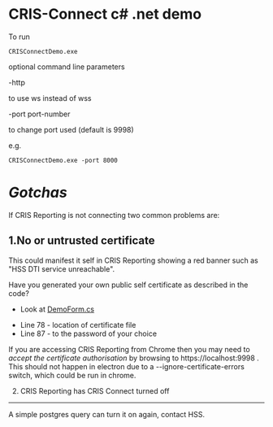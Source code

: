 # CRIS-Connect c# .net demo

To run

```
CRISConnectDemo.exe
```
optional command line parameters

-http

to use ws instead of wss

-port port-number
  
to change port used (default is 9998)

e.g.
```
CRISConnectDemo.exe -port 8000
```
*Gotchas*
=========
If CRIS Reporting is not connecting two common problems are:

1.No or untrusted certificate
-----------------------------
This could manifest it self in CRIS Reporting showing a red banner such as "HSS DTI service unreachable".

Have you generated your own public self certificate as described in the code?

- Look at [DemoForm.cs](https://github.com/hss-dev/CRIS-Connect/blob/master/c%23/PACSRISIntegrationDemo/PACSRISIntegrationDemo/DemoForm.cs)
* Line 78 - location of certificate file
* Line 87 - to the password of your choice

If you are accessing CRIS Reporting from Chrome then you may need to *accept the certificate authorisation* by browsing to
https://localhost:9998 . This should not happen in electron due to a --ignore-certificate-errors switch, which could be run in chrome.

2. CRIS Reporting has CRIS Connect turned off
---------------------------------------------
A simple postgres query can turn it on again, contact HSS.


